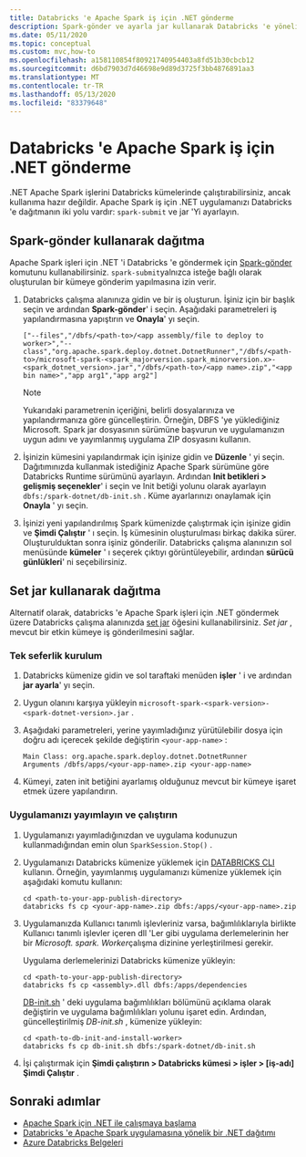 ```yaml
---
title: Databricks 'e Apache Spark iş için .NET gönderme
description: Spark-gönder ve ayarla jar kullanarak Databricks 'e yönelik bir .NET Apache Spark işi göndermeyi öğrenin.
ms.date: 05/11/2020
ms.topic: conceptual
ms.custom: mvc,how-to
ms.openlocfilehash: a158110854f80921740954403a8fd51b30cbcb12
ms.sourcegitcommit: d6bd7903d7d46698e9d89d3725f3bb4876891aa3
ms.translationtype: MT
ms.contentlocale: tr-TR
ms.lasthandoff: 05/13/2020
ms.locfileid: "83379648"
---
```

# <a name="submit-a-net-for-apache-spark-job-to-databricks"></a>Databricks 'e Apache Spark iş için .NET gönderme

.NET Apache Spark işlerini Databricks kümelerinde çalıştırabilirsiniz, ancak kullanıma hazır değildir. Apache Spark iş için .NET uygulamanızı Databricks 'e dağıtmanın iki yolu vardır: `spark-submit` ve jar 'Yi ayarlayın.

## <a name="deploy-using-spark-submit"></a>Spark-gönder kullanarak dağıtma

Apache Spark işleri için .NET 'i Databricks 'e göndermek için [Spark-gönder](https://spark.apache.org/docs/latest/submitting-applications.html) komutunu kullanabilirsiniz. `spark-submit`yalnızca isteğe bağlı olarak oluşturulan bir kümeye gönderim yapılmasına izin verir.

1. Databricks çalışma alanınıza gidin ve bir iş oluşturun. İşiniz için bir başlık seçin ve ardından **Spark-gönder**' i seçin. Aşağıdaki parametreleri iş yapılandırmasına yapıştırın ve **Onayla**' yı seçin.

    ```
    ["--files","/dbfs/<path-to>/<app assembly/file to deploy to worker>","--class","org.apache.spark.deploy.dotnet.DotnetRunner","/dbfs/<path-to>/microsoft-spark-<spark_majorversion.spark_minorversion.x>-<spark_dotnet_version>.jar","/dbfs/<path-to>/<app name>.zip","<app bin name>","app arg1","app arg2"]
    ```

    > [!NOTE]
    > Yukarıdaki parametrenin içeriğini, belirli dosyalarınıza ve yapılandırmanıza göre güncelleştirin. Örneğin, DBFS 'ye yüklediğiniz Microsoft. Spark jar dosyasının sürümüne başvurun ve uygulamanızın uygun adını ve yayımlanmış uygulama ZIP dosyasını kullanın.

2. İşinizin kümesini yapılandırmak için işinize gidin ve **Düzenle** ' yi seçin. Dağıtımınızda kullanmak istediğiniz Apache Spark sürümüne göre Databricks Runtime sürümünü ayarlayın. Ardından **Init betikleri > gelişmiş seçenekler**' i seçin ve Init betiği yolunu olarak ayarlayın `dbfs:/spark-dotnet/db-init.sh` . Küme ayarlarınızı onaylamak için **Onayla** ' yı seçin.

3. İşinizi yeni yapılandırılmış Spark kümenizde çalıştırmak için işinize gidin ve **Şimdi Çalıştır** ' ı seçin. İş kümesinin oluşturulması birkaç dakika sürer. Oluşturulduktan sonra işiniz gönderilir. Databricks çalışma alanınızın sol menüsünde **kümeler** ' ı seçerek çıktıyı görüntüleyebilir, ardından **sürücü günlükleri**' ni seçebilirsiniz.

## <a name="deploy-using-set-jar"></a>Set jar kullanarak dağıtma

Alternatif olarak, databricks 'e Apache Spark işleri için .NET göndermek üzere Databricks çalışma alanınızda [set jar](https://docs.microsoft.com/azure/databricks/jobs#--create-a-job) öğesini kullanabilirsiniz. *Set jar* , mevcut bir etkin kümeye iş gönderilmesini sağlar.

### <a name="one-time-setup"></a>Tek seferlik kurulum

1. Databricks kümenize gidin ve sol taraftaki menüden **işler** ' i ve ardından **jar ayarla**' yı seçin.

2. Uygun olanını karşıya yükleyin `microsoft-spark-<spark-version>-<spark-dotnet-version>.jar` .

3. Aşağıdaki parametreleri, yerine yayımladığınız yürütülebilir dosya için doğru adı içerecek şekilde değiştirin `<your-app-name>` :

    ```
    Main Class: org.apache.spark.deploy.dotnet.DotnetRunner
    Arguments /dbfs/apps/<your-app-name>.zip <your-app-name>
    ```

4. Kümeyi, zaten init betiğini ayarlamış olduğunuz mevcut bir kümeye işaret etmek üzere yapılandırın.

### <a name="publish-and-run-your-app"></a>Uygulamanızı yayımlayın ve çalıştırın

1. Uygulamanızı yayımladığınızdan ve uygulama kodunuzun kullanmadığından emin olun `SparkSession.Stop()` .

2. Uygulamanızı Databricks kümenize yüklemek için [DATABRICKS CLI](https://docs.microsoft.com/azure/databricks/dev-tools/databricks-cli) kullanın. Örneğin, yayımlanmış uygulamanızı kümenize yüklemek için aşağıdaki komutu kullanın:

    ```console
    cd <path-to-your-app-publish-directory>
    databricks fs cp <your-app-name>.zip dbfs:/apps/<your-app-name>.zip
    ```

3. Uygulamanızda Kullanıcı tanımlı işlevleriniz varsa, bağımlılıklarıyla birlikte Kullanıcı tanımlı işlevler içeren dll 'Ler gibi uygulama derlemelerinin her bir *Microsoft. spark. Worker*çalışma dizinine yerleştirilmesi gerekir.

    Uygulama derlemelerinizi Databricks kümenize yükleyin:

    ```console
    cd <path-to-your-app-publish-directory>
    databricks fs cp <assembly>.dll dbfs:/apps/dependencies
    ```

    [DB-init.sh](https://github.com/dotnet/spark/blob/master/deployment/db-init.sh) ' deki uygulama bağımlılıkları bölümünü açıklama olarak değiştirin ve uygulama bağımlılıkları yolunu işaret edin. Ardından, güncelleştirilmiş *DB-init.sh* , kümenize yükleyin:

    ```console
    cd <path-to-db-init-and-install-worker>
    databricks fs cp db-init.sh dbfs:/spark-dotnet/db-init.sh
    ```

4. İşi çalıştırmak için **Şimdi çalıştırın > Databricks kümesi > işler > [iş-adı] Şimdi Çalıştır** .

## <a name="next-steps"></a>Sonraki adımlar

* [Apache Spark için .NET ile çalışmaya başlama](../tutorials/get-started.md)
* [Databricks 'e Apache Spark uygulamasına yönelik bir .NET dağıtımı](../tutorials/databricks-deployment.md)
* [Azure Databricks Belgeleri](https://docs.microsoft.com/azure/azure-databricks/)
